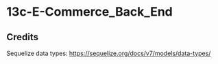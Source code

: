 # 13c-E-Commerce_Back_End

## Credits

Sequelize data types:
https://sequelize.org/docs/v7/models/data-types/